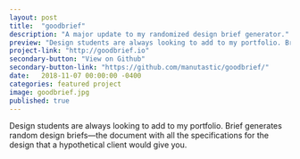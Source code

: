 ```yaml
---
layout: post
title:  "goodbrief"
description: "A major update to my randomized design brief generator."
preview: "Design students are always looking to add to my portfolio. Brief generates random design briefs—the document with all the specifications for the design that a hypothetical client would give you."
project-link: "http://goodbrief.io"
secondary-button: "View on Github"
secondary-button-link: "https://github.com/manutastic/goodbrief/"
date:   2018-11-07 00:00:00 -0400
categories: featured project
image: goodbrief.jpg
published: true
---
```

Design students are always looking to add to my portfolio. Brief generates random design briefs—the document with all the specifications for the design that a hypothetical client would give you.